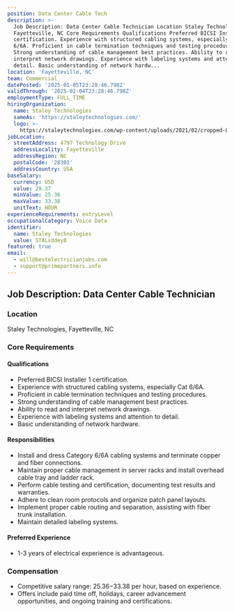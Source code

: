```yaml
---
position: Data Center Cable Tech
description: >-
  Job Description: Data Center Cable Technician Location Staley Technologies,
  Fayetteville, NC Core Requirements Qualifications Preferred BICSI Installer 1
  certification. Experience with structured cabling systems, especially Cat
  6/6A. Proficient in cable termination techniques and testing procedures.
  Strong understanding of cable management best practices. Ability to read and
  interpret network drawings. Experience with labeling systems and attention to
  detail. Basic understanding of network hardw...
location: 'Fayetteville, NC'
team: Commercial
datePosted: '2025-01-05T23:28:46.798Z'
validThrough: '2025-02-04T23:28:46.798Z'
employmentType: FULL_TIME
hiringOrganization:
  name: Staley Technologies
  sameAs: 'https://staleytechnologies.com/'
  logo: >-
    https://staleytechnologies.com/wp-content/uploads/2021/02/cropped-Logo_StaleyTechnologies.png
jobLocation:
  streetAddress: 4797 Technology Drive
  addressLocality: Fayetteville
  addressRegion: NC
  postalCode: '28301'
  addressCountry: USA
baseSalary:
  currency: USD
  value: 29.37
  minValue: 25.36
  maxValue: 33.38
  unitText: HOUR
experienceRequirements: entryLevel
occupationalCategory: Voice Data
identifier:
  name: Staley Technologies
  value: STALsddey8
featured: true
email:
  - will@bestelectricianjobs.com
  - support@primepartners.info
---
```




## Job Description: Data Center Cable Technician

### Location
Staley Technologies, Fayetteville, NC

### Core Requirements

#### Qualifications
- Preferred BICSI Installer 1 certification.
- Experience with structured cabling systems, especially Cat 6/6A.
- Proficient in cable termination techniques and testing procedures.
- Strong understanding of cable management best practices.
- Ability to read and interpret network drawings.
- Experience with labeling systems and attention to detail.
- Basic understanding of network hardware.

#### Responsibilities
- Install and dress Category 6/6A cabling systems and terminate copper and fiber connections.
- Maintain proper cable management in server racks and install overhead cable tray and ladder rack.
- Perform cable testing and certification, documenting test results and warranties.
- Adhere to clean room protocols and organize patch panel layouts.
- Implement proper cable routing and separation, assisting with fiber trunk installation.
- Maintain detailed labeling systems.

#### Preferred Experience
- 1-3 years of electrical experience is advantageous.

### Compensation
- Competitive salary range: $25.36-$33.38 per hour, based on experience.
- Offers include paid time off, holidays, career advancement opportunities, and ongoing training and certifications.
